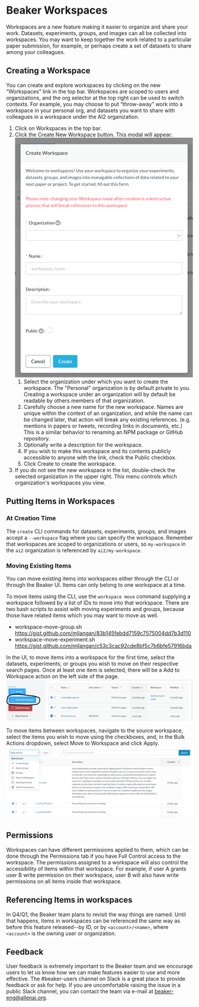 # Beaker Workspaces

Workspaces are a new feature making it easier to organize and share your work. Datasets, experiments, groups, and images can all be collected into workspaces. You may want to keep together the work related to a particular paper submission, for example, or perhaps create a set of datasets to share among your colleagues.

## Creating a Workspace
You can create and explore workspaces by clicking on the new “Workspaces” link in the top bar. Workspaces are scoped to users and organizations, and the org selector at the top right can be used to switch contexts. For example, you may choose to put “throw-away” work into a workspace in your personal org, and datasets you want to share with colleagues in a workspace under the AI2 organization.

1. Click on Workspaces in the top bar.
1. Click the Create New Workspace button. This modal will appear:<br>
   ![Create Workspace modal](../images/create-workspace-modal.png)
   1. Select the organization under which you want to create the workspace. The "Personal" organization is by default private to you. Creating a workspace under an organization will by default be readable by others members of that organization.
   1. Carefully choose a new name for the new workspace. Names are unique within the context of an organization, and while the name can be changed later, that action will break any existing references. (e.g. mentions in papers or tweets, recording links in documents, etc.) This is a similar behavior to renaming an NPM package or GitHub repository.
   1. Optionally write a description for the workspace.
   1. If you wish to make this workspace and its contents publicly accessible to anyone with the link, check the Public checkbox.
   1. Click Create to create the workspace.
1. If you do not see the new workspace in the list, double-check the selected organization in the upper right. This menu controls which organization's workspaces you view.

## Putting Items in Workspaces
### At Creation Time
The `create` CLI commands for datasets, experiments, groups, and images accept a `--workspace` flag where you can specify the workspace. Remember that workspaces are scoped to organizations or users, so `my-workspace` in the `ai2` organization is referenced by `ai2/my-workspace`.

### Moving Existing Items
You can move existing items into workspaces either through the CLI or through the Beaker UI. Items can only belong to one workspace at a time.

To move items using the CLI, use the `workspace move` command supplying a workspace followed by a list of IDs to move into that workspace. There are two bash scripts to assist with moving experiments and groups, because those have related items which you may want to move as well.
- workspace-move-group.sh https://gist.github.com/mjlangan/83b145febdd7159c7575004dd7b3d110
- workspace-move-experiment.sh https://gist.github.com/mjlangan/c53c3cac92cde8bf5c7b6bfe57916bda

In the UI, to move items into a workspace for the first time, select the datasets, experiments, or groups you wish to move on their respective search pages. Once at least one item is selected, there will be a Add to Workspace action on the left side of the page.
![Add to Workspace button](../images/add-to-workspace.png)

To move items between workspaces, navigate to the source workspace, select the items you wish to move using the checkboxes, and, in the Bulk Actions dropdown, select Move to Workspace and click Apply.
![Move to Workspace button](../images/move-to-workspace.png)

## Permissions
Workspaces can have different permissions applied to them, which can be done through the Permissions tab if you have Full Control access to the workspace. The permissions assigned to a workspace will also control the accessibility of items within that workspace. For example, if user A grants user B write permission on their workspace, user B will also have write permissions on all items inside that workspace.

## Referencing Items in workspaces
In Q4/Q1, the Beaker team plans to revisit the way things are named. Until that happens, items in workspaces can be referenced the same way as before this feature released--by ID, or by `<account>/<name>`, where `<account>` is the owning user or organization.

## Feedback
User feedback is extremely important to the Beaker team and we encourage users to let us know how we can make features easier to use and more effective. The #beaker-users channel on Slack is a great place to provide feedback or ask for help. If you are uncomfortable raising the issue in a public Slack channel, you can contact the team via e-mail at beaker-eng@allenai.org.
